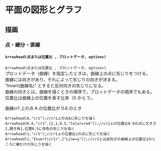 # 平面の図形とグラフ  
## 描画  
### 点・線分・直線  
#### `Arrowhead(点または位置比 , プロットデータ, options)`  
`Arrowhead(点または位置比 , プロットデータ, options)`  
プロットデータ（曲線）を指定したときは，曲線上の点に矢じりをつける。  
曲線には向きがあり，それによって矢じりの向きが決まる。  
"Invert(曲線名)" とすると反対向きの矢じりになる。  
曲線の向きとは，曲線を描くときの順序で，プロットデータの順序でもある。  
位置比は曲線上の位置を表す比率（0 から 1）。  
  
曲線cr1 上の点 A の位置比が 0.6 のとき  
```  
Arrowhead(A,"cr1");//cr1上の点Aに矢じりを描く  
Arrowhead(0.6,"cr1",[2,1,0.5,"Color=red"]);//cr1上の位置比0.6の点に大きさ2,開き角1,位置0.5に赤色の矢じりを描く  
Arrowhead(1,"cr1");//cr1上の位置比1の点に矢じりを描く  
Arrowhead(1,"Invert(cr1)",["Line=y"]);//cr1とは逆向きの曲線上の位置比1のところに線だけの矢じりを描く  
```
